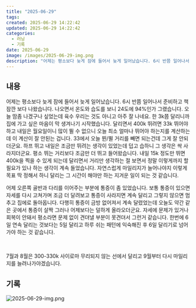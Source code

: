 ```yaml
---
title: "2025-06-29"
tags:
created: 2025-06-29 14:22:42
updated: 2025-06-29 14:22:42
categories:
  - 러닝
  - 기록
date: 2025-06-29
image: /images/2025-06-29-img.png
description: "어제는 평소보다 늦게 잠에 들어서 늦게 일어났습니다. 6시 반쯤 일어나서 준비하고 책 잠깐 보다 나왔습니다. 나오면서 온도와 습도를 보니 24도에 94%인가 그랬습니다. 오늘 땀좀 나겠구나 싶었는데 육수 우리는 것도 아니고 아주 잘 나네요. 한 3k쯤 달리니까 집에 가고 싶은 마음이 막"
---
```


## 내용

어제는 평소보다 늦게 잠에 들어서 늦게 일어났습니다. 6시 반쯤 일어나서 준비하고 책 잠깐 보다 나왔습니다. 나오면서 온도와 습도를 보니 24도에 94%인가 그랬습니다. 오늘 땀좀 나겠구나 싶었는데 육수 우리는 것도 아니고 아주 잘 나네요. 한 3k쯤 달리니까 집에 가고 싶은 마음이 막 생겨나기 시작했습니다. 달리면서 400k 뛰려면 33k 뛰어야 하고 내일은 월요일이니 많이 뛸 수 없으니 오늘 최소 얼마나 뛰어야 하는지를 계산하는데 이 계산이 잘 안된는 겁니다. 33에서 오늘 뛴/뛸 거리를 빼면 되는건데 그게 잘 안되더군요. 하프 뛰고 내일은 조금만 뛰려는 생각이 있었는데 덥고 습하니 그 생각은 싹 사라지더군요. 평소 뛰는 거리보다 조금만 더 뛰고 들어왔습니다. 내일 15k 정도만 뛰면 400k을 찍을 수 있게 되는데 달리면서 거리만 생각하는 절 보면서 정말 이렇게까지 할 필요가 있나 하는 생각이 계속 들었습니다. 자연스럽게 마일리지가 늘어나야지 이렇게 목표 딱 정해서 하니 달리는 그 시간이 해야만 하는 지겨운 일이 되는 것 같습니다.

어제 오른쪽 골반과 다리를 이어주는 부분에 통증이 좀 있었습니다. 보통 통증이 있으면 자세를 다시 고쳐가며 조금 더 달려보고 통증이 사라지면 계속 달리고 그렇지 않으면 멈추고 집에로 돌아옵니다. 다행히 통증이 금방 없어져서 계속 달렸었는데 오늘도 약간 같은 곳에서 통증이 살짝 그러나 어제보다는 덜하게 올라오더군요. 자세에 문제가 있거나 회복이 안돼서 평소라면 문제 없이 견뎌낼 부분이 못견뎌서 그런거 같습니다. 한번에 6일 연속 달리는 것보다는 5일 달리고 하루 쉬는 패턴에 익숙해진 후 6일 달리기로 넘어가야 하는 것 같습니다.

 

7월과 8월은 300-330k 사이로마 무리되지 않는 선에서 달리고 9월부터 다시 마일리지를 늘려나가야겠습니다.

## 기록

 
 ![2025-06-29-img.png](/images/2025-06-29-img.png)
